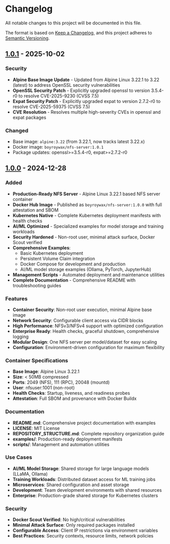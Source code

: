 # Changelog

All notable changes to this project will be documented in this file.

The format is based on [Keep a Changelog](https://keepachangelog.com/en/1.0.0/),
and this project adheres to [Semantic Versioning](https://semver.org/spec/v2.0.0.html).

## [1.0.1] - 2025-10-02

### Security
- **Alpine Base Image Update** - Updated from Alpine Linux 3.22.1 to 3.22 (latest) to address OpenSSL security vulnerabilities
- **OpenSSL Security Patch** - Explicitly upgraded openssl to version 3.5.4-r0 to resolve CVE-2025-9230 (CVSS 7.5)
- **Expat Security Patch** - Explicitly upgraded expat to version 2.7.2-r0 to resolve CVE-2025-59375 (CVSS 7.5)
- **CVE Resolution** - Resolves multiple high-severity CVEs in openssl and expat packages

### Changed
- Base image: `alpine:3.22` (from 3.22.1, now tracks latest 3.22.x)
- Docker image: `boyroywax/nfs-server:1.0.1`
- Package updates: openssl>=3.5.4-r0, expat>=2.7.2-r0

## [1.0.0] - 2024-12-28

### Added
- **Production-Ready NFS Server** - Alpine Linux 3.22.1 based NFS server container
- **Docker Hub Image** - Published as `boyroywax/nfs-server:1.0.0` with full attestation and SBOM
- **Kubernetes Native** - Complete Kubernetes deployment manifests with health checks
- **AI/ML Optimized** - Specialized examples for model storage and training workloads
- **Security Hardened** - Non-root user, minimal attack surface, Docker Scout verified
- **Comprehensive Examples**:
  - Basic Kubernetes deployment
  - Persistent Volume Claim integration
  - Docker Compose for development and production
  - AI/ML model storage examples (Ollama, PyTorch, JupyterHub)
- **Management Scripts** - Automated deployment and maintenance utilities
- **Complete Documentation** - Comprehensive README with troubleshooting guides

### Features
- **Container Security**: Non-root user execution, minimal Alpine base image
- **Network Security**: Configurable client access via CIDR blocks
- **High Performance**: NFSv3/NFSv4 support with optimized configuration
- **Enterprise Ready**: Health checks, graceful shutdown, comprehensive logging
- **Modular Design**: One NFS server per model/dataset for easy scaling
- **Configuration**: Environment-driven configuration for maximum flexibility

### Container Specifications
- **Base Image**: Alpine Linux 3.22.1
- **Size**: < 50MB compressed
- **Ports**: 2049 (NFS), 111 (RPC), 20048 (mountd)
- **User**: nfsuser:1001 (non-root)
- **Health Checks**: Startup, liveness, and readiness probes
- **Attestation**: Full SBOM and provenance with Docker Buildx

### Documentation
- **README.md**: Comprehensive project documentation with examples
- **LICENSE**: MIT License
- **REPOSITORY_STRUCTURE.md**: Complete repository organization guide
- **examples/**: Production-ready deployment manifests
- **scripts/**: Management and automation utilities

### Use Cases
- **AI/ML Model Storage**: Shared storage for large language models (LLaMA, Ollama)
- **Training Workloads**: Distributed dataset access for ML training jobs
- **Microservices**: Shared configuration and asset storage
- **Development**: Team development environments with shared resources
- **Enterprise**: Production-grade shared storage for Kubernetes clusters

### Security
- **Docker Scout Verified**: No high/critical vulnerabilities
- **Minimal Attack Surface**: Only required packages installed
- **Configurable Access**: Client IP restrictions via environment variables
- **Best Practices**: Security contexts, resource limits, network policies

[1.0.1]: https://github.com/boyroywax/nfs-server/releases/tag/v1.0.1
[1.0.0]: https://github.com/boyroywax/nfs-server/releases/tag/v1.0.0
